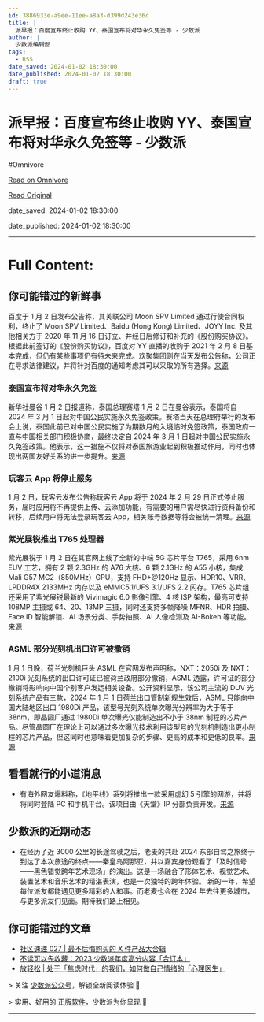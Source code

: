 ```yaml
---
id: 3886933e-a9ee-11ee-a8a3-d399d243e36c
title: |
  派早报：百度宣布终止收购 YY、泰国宣布将对华永久免签等 - 少数派
author: |
  少数派编辑部
tags:
  - RSS
date_saved: 2024-01-02 18:30:00
date_published: 2024-01-02 18:30:00
draft: true
---
```


# 派早报：百度宣布终止收购 YY、泰国宣布将对华永久免签等 - 少数派
#Omnivore

[Read on Omnivore](https://omnivore.app/me/yy-18ccd853f6e)

[Read Original](https://sspai.com/post/85537)

date_saved: 2024-01-02 18:30:00

date_published: 2024-01-02 18:30:00

--- 

# Full Content: 

## 你可能错过的新鲜事

百度于 1 月 2 日发布公告称，其关联公司 Moon SPV Limited 通过行使合同权利，终止了 Moon SPV Limited、Baidu (Hong Kong) Limited、JOYY Inc. 及其他相关方于 2020 年 11 月 16 日订立、并经日后修订和补充的《股份购买协议》。根据此前签订的《股份购买协议》，百度对 YY 直播的收购于 2021 年 2 月 8 日基本完成，但仍有某些事项仍有待未来完成。欢聚集团则在当天发布公告称，公司正在寻求法律建议，并将针对百度的通知考虑其可以采取的所有选择。[来源](https://www.pingwest.com/w/291515)

### 泰国宣布将对华永久免签

新华社曼谷 1 月 2 日报道称，泰国总理赛塔 1 月 2 日在曼谷表示，泰国将自 2024 年 3 月 1 日起对中国公民实施永久免签政策。赛塔当天在总理府举行的发布会上说，泰国此前已对中国公民实施了为期数月的入境临时免签政策，泰国政府一直与中国相关部门积极协商，最终决定自 2024 年 3 月 1 日起对中国公民实施永久免签政策。他表示，这一措施不仅将对泰国旅游业起到积极推动作用，同时也体现出两国友好关系的进一步提升。[来源](https://www.gov.cn/yaowen/liebiao/202401/content%5F6923849.htm)

### 玩客云 App 将停止服务

1 月 2 日，玩客云发布公告称玩客云 App 将于 2024 年 2 月 29 日正式停止服务，届时应用将不再提供上传、云添加功能，有需要的用户需尽快进行资料备份和转移，后续用户将无法登录玩客云 App，相关账号数据等将会被统一清理。[来源](https://m.ithome.com/html/742939.htm)

### 紫光展锐推出 T765 处理器

紫光展锐于 1 月 2 日在其官网上线了全新的中端 5G 芯片平台 T765，采用 6nm EUV 工艺，拥有 2 颗 2.3GHz 的 A76 大核、6 颗 2.1GHz 的 A55 小核，集成 Mali G57 MC2（850MHz）GPU，支持 FHD+@120Hz 显示、HDR10、VRR、LPDDR4X 2133MHz 内存以及 eMMC5.1/UFS 3.1/UFS 2.2 闪存。T765 芯片组还采用了紫光展锐最新的 Vivimagic 6.0 影像引擎、4 核 ISP 架构，最高可支持 108MP 主摄或 64、20、13MP 三摄，同时还支持多帧降噪 MFNR、HDR 拍摄、Face ID 智能解锁、AI 场景分类、手势拍照、AI 人像检测及 AI-Bokeh 等功能。[来源](https://www.ithome.com/0/742/855.htm)

### ASML 部分光刻机出口许可被撤销

1 月 1 日晚，荷兰光刻机巨头 ASML 在官网发布声明称，NXT：2050i 及 NXT：2100i 光刻系统的出口许可证已被荷兰政府部分撤销，ASML 透露，许可证的部分撤销将影响向中国个别客户发运相关设备。公开资料显示，该公司主流的 DUV 光刻系统产品有三款，2024 年 1 月 1 日荷兰出口管制新规生效后，ASML 只能向中国大陆地区出口 1980Di 产品，该型号光刻系统单次曝光分辨率为大于等于 38nm，即晶圆厂通过 1980Di 单次曝光仅能制造出不小于 38nm 制程的芯片产品。尽管晶圆厂在理论上可以通过多次曝光技术利用该型号的光刻机制造出更小制程的芯片产品，但这同时也意味着更加复杂的步骤、更高的成本和更低的良率。[来源](https://www.yicai.com/news/101944155.html)

## 看看就行的小道消息

* 有海外网友爆料称，《地平线》系列将推出一款采用虚幻 5 引擎的网游，并将将同时登陆 PC 和手机平台。该项目由《天堂》IP 分部负责开发。[来源](https://www.vgtime.com/topic/1192661.jhtml)

## 少数派的近期动态

* 在经历了近 3000 公里的长途驾驶之后，老麦的共赴 2024 东部自驾之旅终于到达了本次旅途的终点——秦皇岛阿那亚，并以嘉宾身份观看了「及时信号——黑色错觉跨年艺术现场」的演出。这是一场融合了形体艺术、视觉艺术、装置艺术和音乐艺术的精湛表演，也是一次独特的跨年体验。 新的一年，希望每位派友都能遇见更多精彩的人和事。而老麦也会在 2024 年去往更多城市，与更多派友们见面。期待我们路上相见。

## 你可能错过的文章

* [社区速递 027 | 最不后悔购买的 X 件产品大合辑](https://sspai.com/post/85528)
* [不读可以先收藏：2023 少数派年度高分内容「合订本」](https://sspai.com/post/85521)
* [放轻松 | 处于「焦虑时代」的我们，如何做自己情绪的「心理医生」](https://sspai.com/post/85308)

\> 关注 [少数派公众号](https://sspai.com/s/J71e)，解锁全新阅读体验 📰

\> 实用、好用的 [正版软件](https://sspai.com/mall)，少数派为你呈现 🚀

---

